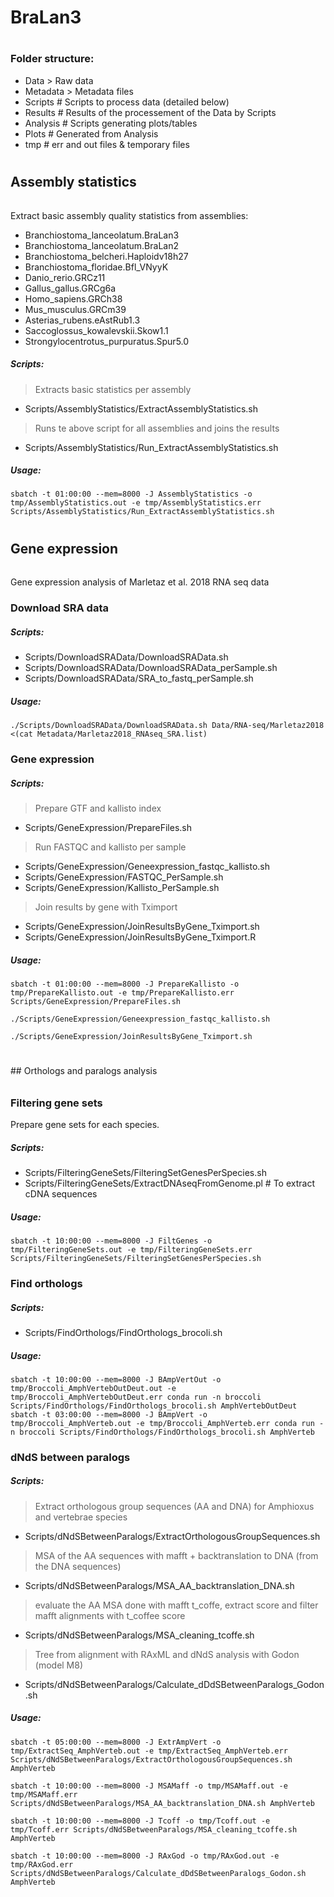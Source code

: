 # #
# #
# #
# BraLan3
# #
# #
# #

### Folder structure:
- Data > Raw data
- Metadata > Metadata files
- Scripts # Scripts to process data (detailed below)
- Results # Results of the processement of the Data by Scripts
- Analysis # Scripts generating plots/tables 
- Plots # Generated from Analysis 
- tmp # err and out files & temporary files


# #
###### ##################
## Assembly statistics
###### ##################
Extract basic assembly quality statistics from assemblies:
- Branchiostoma_lanceolatum.BraLan3
- Branchiostoma_lanceolatum.BraLan2
- Branchiostoma_belcheri.Haploidv18h27
- Branchiostoma_floridae.Bfl_VNyyK
- Danio_rerio.GRCz11
- Gallus_gallus.GRCg6a
- Homo_sapiens.GRCh38
- Mus_musculus.GRCm39
- Asterias_rubens.eAstRub1.3
- Saccoglossus_kowalevskii.Skow1.1
- Strongylocentrotus_purpuratus.Spur5.0

##### Scripts:
> Extracts basic statistics per assembly
- Scripts/AssemblyStatistics/ExtractAssemblyStatistics.sh
> Runs te above script for all assemblies and joins the results 
- Scripts/AssemblyStatistics/Run_ExtractAssemblyStatistics.sh

##### Usage:
```
sbatch -t 01:00:00 --mem=8000 -J AssemblyStatistics -o tmp/AssemblyStatistics.out -e tmp/AssemblyStatistics.err Scripts/AssemblyStatistics/Run_ExtractAssemblyStatistics.sh
```


# #
###### ##################
## Gene expression
###### ##################
Gene expression analysis of Marletaz et al. 2018 RNA seq data 

### Download SRA data

##### Scripts:
- Scripts/DownloadSRAData/DownloadSRAData.sh
- Scripts/DownloadSRAData/DownloadSRAData_perSample.sh
- Scripts/DownloadSRAData/SRA_to_fastq_perSample.sh

##### Usage:
```
./Scripts/DownloadSRAData/DownloadSRAData.sh Data/RNA-seq/Marletaz2018 <(cat Metadata/Marletaz2018_RNAseq_SRA.list)
```

### Gene expression

##### Scripts:
> Prepare GTF and kallisto index
- Scripts/GeneExpression/PrepareFiles.sh
> Run FASTQC and kallisto per sample
- Scripts/GeneExpression/Geneexpression_fastqc_kallisto.sh
- Scripts/GeneExpression/FASTQC_PerSample.sh
- Scripts/GeneExpression/Kallisto_PerSample.sh
> Join results by gene with Tximport
- Scripts/GeneExpression/JoinResultsByGene_Tximport.sh
- Scripts/GeneExpression/JoinResultsByGene_Tximport.R

##### Usage:
```
sbatch -t 01:00:00 --mem=8000 -J PrepareKallisto -o tmp/PrepareKallisto.out -e tmp/PrepareKallisto.err Scripts/GeneExpression/PrepareFiles.sh

./Scripts/GeneExpression/Geneexpression_fastqc_kallisto.sh

./Scripts/GeneExpression/JoinResultsByGene_Tximport.sh
```


# #
###### ##################
## Orthologs and paralogs analysis
###### ##################

### Filtering gene sets
Prepare gene sets for each species. 

##### Scripts:
- Scripts/FilteringGeneSets/FilteringSetGenesPerSpecies.sh
- Scripts/FilteringGeneSets/ExtractDNAseqFromGenome.pl # To extract cDNA sequences 

##### Usage:
```
sbatch -t 10:00:00 --mem=8000 -J FiltGenes -o tmp/FilteringGeneSets.out -e tmp/FilteringGeneSets.err Scripts/FilteringGeneSets/FilteringSetGenesPerSpecies.sh
```

### Find orthologs

##### Scripts:
- Scripts/FindOrthologs/FindOrthologs_brocoli.sh

##### Usage:
```
sbatch -t 10:00:00 --mem=8000 -J BAmpVertOut -o tmp/Broccoli_AmphVertebOutDeut.out -e tmp/Broccoli_AmphVertebOutDeut.err conda run -n broccoli Scripts/FindOrthologs/FindOrthologs_brocoli.sh AmphVertebOutDeut
sbatch -t 03:00:00 --mem=8000 -J BAmpVert -o tmp/Broccoli_AmphVerteb.out -e tmp/Broccoli_AmphVerteb.err conda run -n broccoli Scripts/FindOrthologs/FindOrthologs_brocoli.sh AmphVerteb
```

### dNdS between paralogs

##### Scripts:
> Extract orthologous group sequences (AA and DNA) for Amphioxus and vertebrae species
- Scripts/dNdSBetweenParalogs/ExtractOrthologousGroupSequences.sh
> MSA of the AA sequences with mafft + backtranslation to DNA (from the DNA sequences)
- Scripts/dNdSBetweenParalogs/MSA_AA_backtranslation_DNA.sh
> evaluate the AA MSA done with mafft t_coffe, extract score and filter mafft alignments with t_coffee score
- Scripts/dNdSBetweenParalogs/MSA_cleaning_tcoffe.sh
> Tree from alignment with RAxML and dNdS analysis with Godon (model M8)
- Scripts/dNdSBetweenParalogs/Calculate_dDdSBetweenParalogs_Godon.sh

##### Usage:
```
sbatch -t 05:00:00 --mem=8000 -J ExtrAmpVert -o tmp/ExtractSeq_AmphVerteb.out -e tmp/ExtractSeq_AmphVerteb.err Scripts/dNdSBetweenParalogs/ExtractOrthologousGroupSequences.sh AmphVerteb

sbatch -t 10:00:00 --mem=8000 -J MSAMaff -o tmp/MSAMaff.out -e tmp/MSAMaff.err Scripts/dNdSBetweenParalogs/MSA_AA_backtranslation_DNA.sh AmphVerteb

sbatch -t 10:00:00 --mem=8000 -J Tcoff -o tmp/Tcoff.out -e tmp/Tcoff.err Scripts/dNdSBetweenParalogs/MSA_cleaning_tcoffe.sh AmphVerteb

sbatch -t 10:00:00 --mem=8000 -J RAxGod -o tmp/RAxGod.out -e tmp/RAxGod.err Scripts/dNdSBetweenParalogs/Calculate_dDdSBetweenParalogs_Godon.sh AmphVerteb
```


